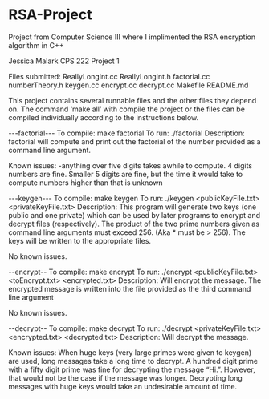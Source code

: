 # RSA-Project
Project from Computer Science III where I implimented the RSA encryption algorithm in C++


Jessica Malark
CPS 222 Project 1

Files submitted:
ReallyLongInt.cc
ReallyLongInt.h
factorial.cc
numberTheory.h
keygen.cc
encrypt.cc
decrypt.cc
Makefile
README.md

This project contains several runnable files and the other files they depend on. The command ‘make all’ with compile the project or the files can be compiled individually according to the instructions below. 

---factorial---
To compile: make factorial
To run: ./factorial <number>
Description: factorial will compute and print out the factorial of the number provided as a command line argument.

Known issues:
-anything over five digits takes awhile to compute. 4 digits numbers are fine. Smaller 5 digits are fine, but the time it would take to compute numbers higher than that is unknown



---keygen---
To compile: make keygen
To run: ./keygen <prime> <prime> <publicKeyFile.txt> <privateKeyFile.txt>
Description:
This program will generate two keys (one public and one private) which can be used by later programs to encrypt and decrypt files (respectively). The product of the two prime numbers given as command line arguments must exceed 256. (Aka <prime> * <prime> must be > 256). The keys will be written to the appropriate files.

No known issues.


--encrypt--
To compile: make encrypt
To run: ./encrypt <publicKeyFile.txt> <toEncrypt.txt> <encrypted.txt>
Description: Will encrypt the message. The encrypted message is written into the file provided as the third command line argument

No known issues.


--decrypt--
To compile: make decrypt
To run: ./decrypt <privateKeyFile.txt> <encrypted.txt> <decrypted.txt>
Description: Will decrypt the message. 

Known issues:
When huge keys (very large primes were given to keygen) are used, long messages take a long time to decrypt. A hundred digit prime with a fifty digit prime was fine for decrypting the message “Hi.”.  However, that would not be the case if the message was longer. Decrypting long messages with huge keys would take an undesirable amount of time.
